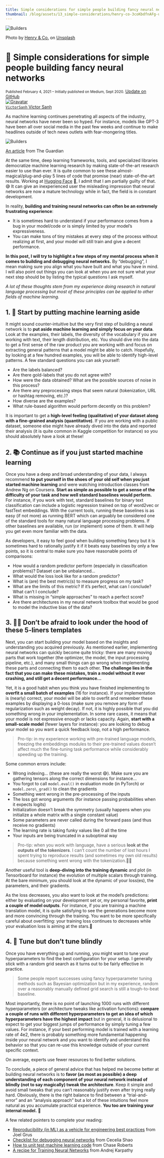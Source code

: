 ```yaml
---
title: Simple considerations for simple people building fancy neural networks
thumbnail: /blog/assets/13_simple-considerations/henry-co-3coKbdfnAFg-unsplash.jpg
---
```


![Builders](/blog/assets/13_simple-considerations/henry-co-3coKbdfnAFg-unsplash.jpg)

<span class="text-gray-500 text-xs">Photo by [Henry & Co.](https://unsplash.com/@hngstrm?utm_source=unsplash&utm_medium=referral&utm_content=creditCopyText) on [Unsplash](https://unsplash.com/s/photos/builder?utm_source=unsplash&utm_medium=referral&utm_content=creditCopyText)</span>

# 🚧 Simple considerations for simple people building fancy neural networks

<div class="blog-metadata">
    <small>Published February 4, 2021 – <span class="">Initially published on Medium, Sept 2020.</span></small>
    <a target="_blank" class="btn no-underline text-sm mb-5 font-sans" href="https://github.com/huggingface/blog/blob/master/simple-considerations.md">
        Update on GitHub
    </a>
</div>

<div class="author-card">
    <a href="/VictorSanh">
        <img class="avatar avatar-user" src="https://aeiljuispo.cloudimg.io/v7/https://s3.amazonaws.com/moonup/production/uploads/1590600248871-noauth.jpeg?w=200&h=200&f=face" title="Gravatar">
        <div class="bfc">
            <code>VictorSanh</code>
            <span class="fullname">Victor Sanh</span>
        </div>
    </a>
</div>

As machine learning continues penetrating all aspects of the industry, neural networks have never been so hyped. For instance, models like GPT-3 have been all over social media in the past few weeks and continue to make headlines outside of tech news outlets with fear-mongering titles.

![Builders](/blog/assets/13_simple-considerations/1_sENCNdlC7zK4bg22r43KiA.png)

<div class="text-center text-xs text-gray-500">
	<a class="text-gray-500" href="https://www.theguardian.com/commentisfree/2020/sep/08/robot-wrote-this-article-gpt-3">An article</a> from The Guardian
</div>

At the same time, deep learning frameworks, tools, and specialized libraries democratize machine learning research by making state-of-the-art research easier to use than ever. It is quite common to see these almost-magical/plug-and-play 5 lines of code that promise (near) state-of-the-art results. Working at [Hugging Face](https://huggingface.co/) 🤗, I admit that I am partially guilty of that. 😅 It can give an inexperienced user the misleading impression that neural networks are now a mature technology while in fact, the field is in constant development.

In reality, **building and training neural networks can often be an extremely frustrating experience**:

*   It is sometimes hard to understand if your performance comes from a bug in your model/code or is simply limited by your model’s expressiveness.
*   You can make tons of tiny mistakes at every step of the process without realizing at first, and your model will still train and give a decent performance.

**In this post, I will try to highlight a few steps of my mental process when it comes to building and debugging neural networks.** By “debugging”, I mean making sure you align what you have built and what you have in mind. I will also point out things you can look at when you are not sure what your next step should be by listing the typical questions I ask myself.

_A lot of these thoughts stem from my experience doing research in natural language processing but most of these principles can be applied to other fields of machine learning._

## 1. 🙈 Start by putting machine learning aside

It might sound counter-intuitive but the very first step of building a neural network is to **put aside machine learning and simply focus on your data**. Look at the examples, their labels, the diversity of the vocabulary if you are working with text, their length distribution, etc. You should dive into the data to get a first sense of the raw product you are working with and focus on extracting general patterns that a model might be able to catch. Hopefully, by looking at a few hundred examples, you will be able to identify high-level patterns. A few standard questions you can ask yourself:

*   Are the labels balanced?
*   Are there gold-labels that you do not agree with?
*   How were the data obtained? What are the possible sources of noise in this process?
*   Are there any preprocessing steps that seem natural (tokenization, URL or hashtag removing, etc.)?
*   How diverse are the examples?
*   What rule-based algorithm would perform decently on this problem?

It is important to get a **high-level feeling (qualitative) of your dataset along with a fine-grained analysis (quantitative)**. If you are working with a public dataset, someone else might have already dived into the data and reported their analysis (it is quite common in Kaggle competition for instance) so you should absolutely have a look at these!

## 2. 📚 Continue as if you just started machine learning

Once you have a deep and broad understanding of your data, I always recommend **to put yourself in the shoes of your old self when you just started machine learning** and were watching introduction classes from Andrew Ng on Coursera. **Start as simple as possible to get a sense of the difficulty of your task and how well standard baselines would perform.** For instance, if you work with text, standard baselines for binary text classification can include a logistic regression trained on top of word2vec or fastText embeddings. With the current tools, running these baselines is as easy (if not more) as running BERT which can arguably be considered one of the standard tools for many natural language processing problems. If other baselines are available, run (or implement) some of them. It will help you get even more familiar with the data.

As developers, it easy to feel good when building something fancy but it is sometimes hard to rationally justify it if it beats easy baselines by only a few points, so it is central to make sure you have reasonable points of comparisons:

*   How would a random predictor perform (especially in classification problems)? Dataset can be unbalanced…
*   What would the loss look like for a random predictor?
*   What is (are) the best metric(s) to measure progress on my task?
*   What are the limits of this metric? If it’s perfect, what can I conclude? What can’t I conclude?
*   What is missing in “simple approaches” to reach a perfect score?
*   Are there architectures in my neural network toolbox that would be good to model the inductive bias of the data?

## 3. 🦸‍♀️ Don’t be afraid to look under the hood of these 5-liners templates

Next, you can start building your model based on the insights and understanding you acquired previously. As mentioned earlier, implementing neural networks can quickly become quite tricky: there are many moving parts that work together (the optimizer, the model, the input processing pipeline, etc.), and many small things can go wrong when implementing these parts and connecting them to each other. **The challenge lies in the fact that you can make these mistakes, train a model without it ever crashing, and still get a decent performance…**

Yet, it is a good habit when you think you have finished implementing to **overfit a small batch of examples** (16 for instance). If your implementation is (nearly) correct, your model will be able to overfit and remember these examples by displaying a 0-loss (make sure you remove any form of regularization such as weight decay). If not, it is highly possible that you did something wrong in your implementation. In some rare cases, it means that your model is not expressive enough or lacks capacity. Again, **start with a small-scale model** (fewer layers for instance): you are looking to debug your model so you want a quick feedback loop, not a high performance.

> Pro-tip: in my experience working with pre-trained language models, freezing the embeddings modules to their pre-trained values doesn’t affect much the fine-tuning task performance while considerably speeding up the training.

Some common errors include:

*   Wrong indexing… (these are really the worst 😅). Make sure you are gathering tensors along the correct dimensions for instance…
*   You forgot to call `model.eval()` in evaluation mode (in PyTorch) or `model.zero\_grad()` to clean the gradients
*   Something went wrong in the pre-processing of the inputs
*   The loss got wrong arguments (for instance passing probabilities when it expects logits)
*   Initialization doesn’t break the symmetry (usually happens when you initialize a whole matrix with a single constant value)
*   Some parameters are never called during the forward pass (and thus receive no gradients)
*   The learning rate is taking funky values like 0 all the time
*   Your inputs are being truncated in a suboptimal way

> Pro-tip: when you work with language, have a serious **look at the outputs of the tokenizers**. I can’t count the number of lost hours I spent trying to reproduce results (and sometimes my own old results) because something went wrong with the tokenization.🤦‍♂️

Another useful tool is **deep-diving into the training dynamic** and plot (in Tensorboard for instance) the evolution of multiple scalars through training. At the bare minimum, you should look at the dynamic of your loss(es), the parameters, and their gradients.

As the loss decreases, you also want to look at the model’s predictions: either by evaluating on your development set or, my personal favorite, **print a couple of model outputs**. For instance, if you are training a machine translation model, it is quite satisfying to see the generations become more and more convincing through the training. You want to be more specifically careful about overfitting: your training loss continues to decreases while your evaluation loss is aiming at the stars.💫

## 4. 👀 Tune but don’t tune blindly

Once you have everything up and running, you might want to tune your hyperparameters to find the best configuration for your setup. I generally stick with a random grid search as it turns out to be fairly effective in practice.

> Some people report successes using fancy hyperparameter tuning methods such as Bayesian optimization but in my experience, random over a reasonably manually defined grid search is still a tough-to-beat baseline.

Most importantly, there is no point of launching 1000 runs with different hyperparameters (or architecture tweaks like activation functions): **compare a couple of runs with different hyperparameters to get an idea of which hyperparameters have the highest impact** but in general, it is delusional to expect to get your biggest jumps of performance by simply tuning a few values. For instance, if your best performing model is trained with a learning rate of 4e2, there is probably something more fundamental happening inside your neural network and you want to identify and understand this behavior so that you can re-use this knowledge outside of your current specific context.

On average, experts use fewer resources to find better solutions.

To conclude, a piece of general advice that has helped me become better at building neural networks is to **favor (as most as possible) a deep understanding of each component of your neural network instead of blindly (not to say magically) tweak the architecture**. Keep it simple and avoid small tweaks that you can’t reasonably justify even after trying really hard. Obviously, there is the right balance to find between a “trial-and-error” and an “analysis approach” but a lot of these intuitions feel more natural as you accumulate practical experience. **You too are training your internal model.** 🤯

A few related pointers to complete your reading:

*   [Reproducibility (in ML) as a vehicle for engineering best practices](https://docs.google.com/presentation/d/1yHLPvPhUs2KGI5ZWo0sU-PKU3GimAk3iTsI38Z-B5Gw/edit#slide=id.p) from Joel Grus
*   [Checklist for debugging neural networks](https://towardsdatascience.com/checklist-for-debugging-neural-networks-d8b2a9434f21) from Cecelia Shao
*   [How to unit test machine learning code](https://medium.com/@keeper6928/how-to-unit-test-machine-learning-code-57cf6fd81765) from Chase Roberts
*   [A recipe for Training Neural Networks](http://karpathy.github.io/2019/04/25/recipe/) from Andrej Karpathy
